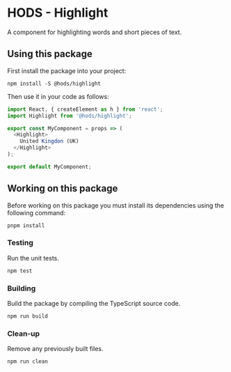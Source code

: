 HODS - Highlight
================

A component for highlighting words and short pieces of text.


Using this package
------------------

First install the package into your project:

```shell
npm install -S @hods/highlight
```

Then use it in your code as follows:

```js
import React, { createElement as h } from 'react';
import Highlight from '@hods/highlight';

export const MyComponent = props => (
  <Highlight>
    United Kingdon (UK)
  </Highlight>
);

export default MyComponent;
```


Working on this package
-----------------------

Before working on this package you must install its dependencies using
the following command:

```shell
pnpm install
```


### Testing

Run the unit tests.

```shell
npm test
```


### Building

Build the package by compiling the TypeScript source code.

```shell
npm run build
```


### Clean-up

Remove any previously built files.

```shell
npm run clean
```
